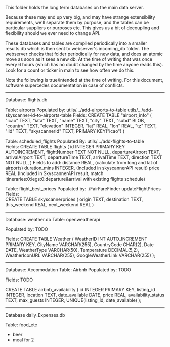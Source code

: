 This folder holds the long term databases on the main data server.

Because these may end up very big, and may have strange extensibility requirements, we'll separate them by purpose, and the tables can be particular suppliers or purposes etc. This gives us a bit of decoupling and flexibility should we ever need to change API.

These databases and tables are compiled periodically into a smaller results.db which is then sent to webserver's incoming_db folder. The webserver checks that folder periodically for new data, and does an atomic move as soon as it sees a new db. At the time of writing that was once every 6 hours (which has no doubt changed by the time anyone reads this). Look for a count or ticker in main to see how often we do this.

Note the following is true/intended at the time of writing. For this document, software supercedes documentation in case of conflicts.
________



Database: flights.db 

Table: airports
  Populated by:
    utils/.../add-airports-to-table
    utils/.../add-skyscanner-id-to-airports-table
  Fields:
    CREATE TABLE "airport_info" (
	"icao"	TEXT,
	"iata"	TEXT,
	"name"	TEXT,
	"city"	TEXT,
	"subd"	BLOB,
	"country"	TEXT,
	"elevation"	INTEGER,
	"lat"	REAL,
	"lon"	REAL,
	"tz"	TEXT,
	"lid"	TEXT,
	"skyscannerid"	TEXT,
	PRIMARY KEY("icao")
)
    

Table: scheduled_flights
  Populated By:
    utils/.../add-flights-to-table  
  Fields:
    CREATE TABLE flights (
        id INTEGER PRIMARY KEY AUTOINCREMENT,
        flightNumber TEXT NOT NULL,
        departureAirport TEXT,
        arrivalAirport TEXT,
        departureTime TEXT,
        arrivalTime TEXT,
        direction TEXT NOT NULL,
    )
  Fields to add:
        distance REAL, (calculate from long and lat of airports)
        duration_mins INTEGER, (Included in skyscannerAPI result)
        price REAL (Included in SkyscannerAPI result, match itineraries:0:legs:0:departure&arrival with existing flights schedule)

Table: flight_best_prices
  Populated by:
    ./FairFareFinder updateFlightPrices
  Fields:   
    CREATE TABLE skyscannerprices (
	  	origin TEXT,
		destination TEXT,
		this_weekend REAL,
		next_weekend REAL
	)


__________

Database: weather.db
Table: openweatherapi

  Populated by:
    TODO
  
  Fields: 
    CREATE TABLE Weather (
      WeatherID INT AUTO_INCREMENT PRIMARY KEY,
      CityName VARCHAR(255),
      CountryCode CHAR(2),
      Date DATE,
      WeatherType VARCHAR(50),
      Temperature DECIMAL(5,2),
      WeatherIconURL VARCHAR(255),
      GoogleWeatherLink VARCHAR(255)
    );

__________

Database: Accomodation
Table: Airbnb
  Populated by: 
    TODO

   Fields: TODO

   CREATE TABLE airbnb_availability (
      id INTEGER PRIMARY KEY,
      listing_id INTEGER,
      location TEXT,
      date_available DATE,
      price REAL,
      availability_status TEXT,
      max_guests INTEGER,
      UNIQUE(listing_id, date_available)
    );



________
Database daily_Expenses.db

Table: food_etc
  - beer 
  - meal for 2 
